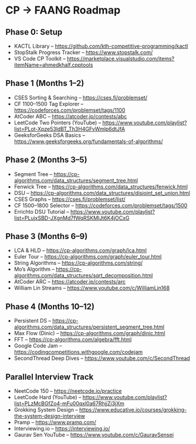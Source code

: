 # CP → FAANG Roadmap

## Phase 0: Setup
- KACTL Library – https://github.com/kth-competitive-programming/kactl  
- StopStalk Progress Tracker – https://www.stopstalk.com/  
- VS Code CP Toolkit – https://marketplace.visualstudio.com/items?itemName=ahmedkhalf.cpptools  

## Phase 1 (Months 1–2)
- CSES Sorting & Searching – https://cses.fi/problemset/  
- CF 1100–1500 Tag Explorer – https://codeforces.com/problemset/tags/1100  
- AtCoder ABC – https://atcoder.jp/contests/abc  
- LeetCode Two Pointers (YouTube) – https://www.youtube.com/playlist?list=PLot-Xpze53ldBT_Th3H4GFvWmlp6dtJfA  
- GeeksforGeeks DSA Basics – https://www.geeksforgeeks.org/fundamentals-of-algorithms/  

## Phase 2 (Months 3–5)
- Segment Tree – https://cp-algorithms.com/data_structures/segment_tree.html  
- Fenwick Tree – https://cp-algorithms.com/data_structures/fenwick.html  
- DSU – https://cp-algorithms.com/data_structures/disjoint_set_union.html  
- CSES Graphs – https://cses.fi/problemset/list/  
- CF 1500–1800 Selector – https://codeforces.com/problemset/tags/1500  
- Errichto DSU Tutorial – https://www.youtube.com/playlist?list=PLujxSBD-JXgnMd7fWqRSKMlJt6K4jOCxG  

## Phase 3 (Months 6–9)
- LCA & HLD – https://cp-algorithms.com/graph/lca.html  
- Euler Tour – https://cp-algorithms.com/graph/euler_tour.html  
- String Algorithms – https://cp-algorithms.com/string/  
- Mo’s Algorithm – https://cp-algorithms.com/data_structures/sqrt_decomposition.html  
- AtCoder ARC – https://atcoder.jp/contests/arc  
- William Lin Streams – https://www.youtube.com/c/WilliamLin168  

## Phase 4 (Months 10–12)
- Persistent DS – https://cp-algorithms.com/data_structures/persistent_segment_tree.html  
- Max Flow (Dinic) – https://cp-algorithms.com/graph/dinic.html  
- FFT – https://cp-algorithms.com/algebra/fft.html  
- Google Code Jam – https://codingcompetitions.withgoogle.com/codejam  
- SecondThread Deep Dives – https://www.youtube.com/c/SecondThread  

## Parallel Interview Track
- NeetCode 150 – https://neetcode.io/practice  
- LeetCode Hard (YouTube) – https://www.youtube.com/playlist?list=PLzMcBGfZo4-mFu00qxl0a67RhjjZj3jXm  
- Grokking System Design – https://www.educative.io/courses/grokking-the-system-design-interview  
- Pramp – https://www.pramp.com/  
- Interviewing.io – https://interviewing.io/  
- Gaurav Sen YouTube – https://www.youtube.com/c/GauravSensei  
